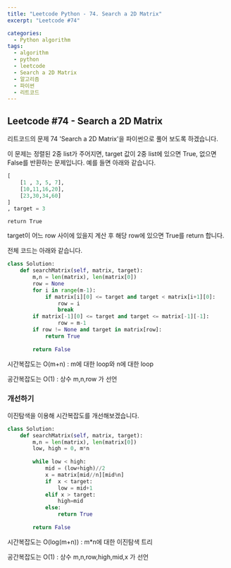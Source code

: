 ```yaml
---
title: "Leetcode Python - 74. Search a 2D Matrix"
excerpt: "Leetcode #74"

categories:
  - Python algorithm
tags:
  - algorithm
  - python
  - leetcode
  - Search a 2D Matrix
  - 알고리즘
  - 파이썬
  - 리트코드
---
```


## Leetcode #74 - Search a 2D Matrix
리트코드의 문제 74 'Search a 2D Matrix'을 파이썬으로 풀어 보도록 하겠습니다. 

이 문제는 정렬된 2중 list가 주어지면, target 값이 2중 list에 있으면 True, 없으면 False를 반환하는 문제입니다.
예를 들면 아래와 같습니다.

```python
[
    [1 , 3, 5, 7],
    [10,11,16,20],
    [23,30,34,60]
]
, target = 3
```
```return True```

target이 어느 row 사이에 있을지 계산 후 해당 row에 있으면 True를 return 합니다.

전체 코드는 아래와 같습니다.
```python
class Solution:
    def searchMatrix(self, matrix, target):
        m,n = len(matrix), len(matrix[0])
        row = None
        for i in range(m-1):
            if matrix[i][0] <= target and target < matrix[i+1][0]:
                row = i
                break
        if matrix[-1][0] <= target and target <= matrix[-1][-1]:
                row = m-1
        if row != None and target in matrix[row]:
            return True
        
        return False
```


시간복잡도는 O(m+n) : m에 대한 loop와 n에 대한 loop

공간복잡도는 O(1) : 상수 m,n,row 가 선언


### 개선하기
이진탐색을 이용해 시간복잡도를 개선해보겠습니다.
```python
class Solution:
    def searchMatrix(self, matrix, target):
        m,n = len(matrix), len(matrix[0])
        low, high = 0, m*n
        
        while low < high:
            mid = (low+high)//2
            x = matrix[mid//n][mid%n]
            if  x < target:
                low = mid+1
            elif x > target:
                high=mid
            else:
                return True
            
        return False
```

시간복잡도는 O(log(m+n)) : m*n에 대한 이진탐색 트리

공간복잡도는 O(1) : 상수 m,n,row,high,mid,x 가 선언